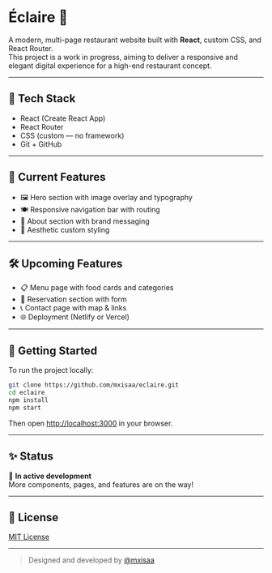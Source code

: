 # Éclaire 🍰

A modern, multi-page restaurant website built with **React**, custom CSS, and React Router.  
This project is a work in progress, aiming to deliver a responsive and elegant digital experience for a high-end restaurant concept.

---

## 🔧 Tech Stack

- React (Create React App)
- React Router
- CSS (custom — no framework)
- Git + GitHub

---

## 🚧 Current Features

- 🖼 Hero section with image overlay and typography
- 🍽 Responsive navigation bar with routing
- 📝 About section with brand messaging
- 🎨 Aesthetic custom styling

---

## 🛠️ Upcoming Features

- 📋 Menu page with food cards and categories
- 📅 Reservation section with form
- 📞 Contact page with map & links
- 🌐 Deployment (Netlify or Vercel)

---

## 📁 Getting Started

To run the project locally:

```bash
git clone https://github.com/mxisaa/eclaire.git
cd eclaire
npm install
npm start
```

Then open [http://localhost:3000](http://localhost:3000) in your browser.

---

## ✨ Status

🚧 **In active development**  
More components, pages, and features are on the way!

---

## 📄 License

[MIT License](LICENSE)

---

> Designed and developed by [@mxisaa](https://github.com/mxisaa)